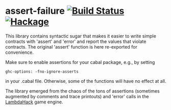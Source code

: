 assert-failure [![Build Status](https://secure.travis-ci.org/Mikolaj/assert-failure.png)](http://travis-ci.org/Mikolaj/assert-failure) [![Hackage](https://img.shields.io/hackage/v/assert-failure.svg)](https://hackage.haskell.org/package/assert-failure)
==============

This library contains syntactic sugar that makes it easier
to write simple contracts with 'assert' and 'error'
and report the values that violate contracts.
The original 'assert' function is here re-exported for convenience.

Make sure to enable assertions for your cabal package, e.g., by setting

    ghc-options: -fno-ignore-asserts

in your .cabal file. Otherwise, some of the functions will have
no effect at all.

The library emerged from the chaos of the tons of assertions
(sometimes augmented by comments and trace printouts) and 'error' calls in
the [LambdaHack](http://hackage.haskell.org/package/LambdaHack) game engine.
